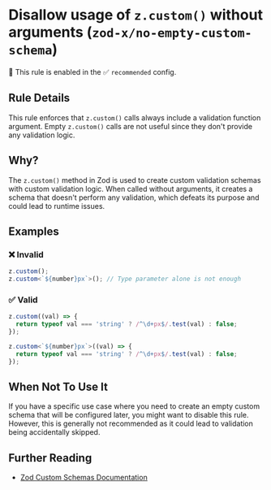 # Disallow usage of `z.custom()` without arguments (`zod-x/no-empty-custom-schema`)

💼 This rule is enabled in the ✅ `recommended` config.

<!-- end auto-generated rule header -->

## Rule Details

This rule enforces that `z.custom()` calls always include a validation function argument.
Empty `z.custom()` calls are not useful since they don't provide any validation logic.

## Why?

The `z.custom()` method in Zod is used to create custom validation schemas with custom validation logic.
When called without arguments, it creates a schema that doesn't perform any validation,
which defeats its purpose and could lead to runtime issues.

## Examples

### ❌ Invalid

```ts
z.custom();
z.custom<`${number}px`>(); // Type parameter alone is not enough
```

### ✅ Valid

```ts
z.custom((val) => {
  return typeof val === 'string' ? /^\d+px$/.test(val) : false;
});

z.custom<`${number}px`>((val) => {
  return typeof val === 'string' ? /^\d+px$/.test(val) : false;
});
```

## When Not To Use It

If you have a specific use case where you need to create an empty custom schema that will be configured later, you might want to disable this rule. However, this is generally not recommended as it could lead to validation being accidentally skipped.

## Further Reading

- [Zod Custom Schemas Documentation](https://zod.dev/?id=custom-schemas)

